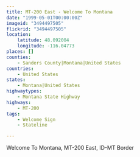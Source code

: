 ```yaml
---
title: MT-200 East - Welcome To Montana
date: "1999-05-01T00:00:00Z"
imageid: "3494497505"
flickrid: "3494497505"
location:
    latitude: 48.092004
    longitude: -116.04773
places: []
counties:
    - Sanders County|Montana|United States
countries:
    - United States
states:
    - Montana|United States
highwaytypes:
    - Montana State Highway
highways:
    - MT-200
tags:
    - Welcome Sign
    - Stateline

---
```

Welcome To Montana, MT-200 East, ID-MT Border